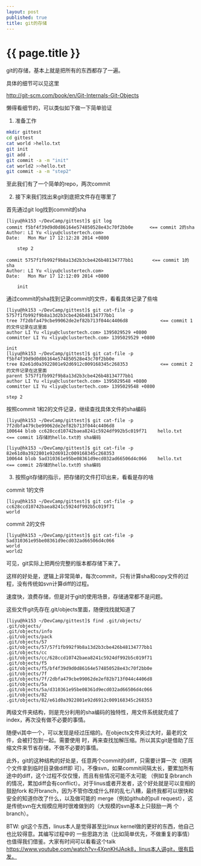 ```yaml
---
layout: post
published: true
title: git的存储
---
```


{{ page.title }}
================

git的存储，基本上就是把所有的东西都存了一遍。

具体的细节可以见这里

http://git-scm.com/book/en/Git-Internals-Git-Objects

懒得看细节的，可以类似如下做一下简单验证

1. 准备工作

```bash
mkdir gittest
cd gittest
cat world >hello.txt
git init
git add .
git commit -a -m "init"
cat world2 >>hello.txt
git commit -a -m "step2"
```

至此我们有了一个简单的repo，两次commit

2. 接下来我们找出来git到底把文件存在哪里了

首先通过git log找到commit的sha

```
[liyu@hk153 ~/DevCamp/gittest]$ git log
commit f5bf4f39d9d0d86164e574850528e43c70f2bb0e      <== commit 2的sha
Author: LI Yu <liyu@clustertech.com>
Date:   Mon Mar 17 12:12:28 2014 +0800

    step 2

commit 5757f1fb992f9b8a13d2b3cbe426b48134777bb1       <== commit 1的sha
Author: LI Yu <liyu@clustertech.com>
Date:   Mon Mar 17 12:12:09 2014 +0800

    init
```

通过commit的sha找到记录commit的文件，看看具体记录了些啥

```
[liyu@hk153 ~/DevCamp/gittest]$ git cat-file -p 5757f1fb992f9b8a13d2b3cbe426b48134777bb1
tree 7f2dbfa479cbe99062de2ef82b713f044c4406d8            <== commit 1的文件记录在这里面
author LI Yu <liyu@clustertech.com> 1395029529 +0800
committer LI Yu <liyu@clustertech.com> 1395029529 +0800

init
[liyu@hk153 ~/DevCamp/gittest]$ git cat-file -p f5bf4f39d9d0d86164e574850528e43c70f2bb0e
tree 82e61d0a3922801e92d6912c009168345c268353            <== commit 2的文件记录在这里面
parent 5757f1fb992f9b8a13d2b3cbe426b48134777bb1
author LI Yu <liyu@clustertech.com> 1395029548 +0800
committer LI Yu <liyu@clustertech.com> 1395029548 +0800

step 2
```

按照commit 1和2的文件记录，继续查找具体文件的sha编码

```
[liyu@hk153 ~/DevCamp/gittest]$ git cat-file -p 7f2dbfa479cbe99062de2ef82b713f044c4406d8
100644 blob cc628ccd10742baea8241c5924df992b5c019f71    hello.txt    <== commit 1存储的hello.txt的 sha编码

[liyu@hk153 ~/DevCamp/gittest]$ git cat-file -p 82e61d0a3922801e92d6912c009168345c268353
100644 blob 5ad310361e95be08361d9ecd032ad66506d4c066    hello.txt    <== commit 2存储的hello.txt的 sha编码
```

3. 按照git存储的指示，把存储的文件打印出来，看看是存的啥

commit 1的文件

```
[liyu@hk153 ~/DevCamp/gittest]$ git cat-file -p cc628ccd10742baea8241c5924df992b5c019f71
world
```

commit 2的文件

```
[liyu@hk153 ~/DevCamp/gittest]$ git cat-file -p 5ad310361e95be08361d9ecd032ad66506d4c066
world
world2
```

可见，git实际上把两份完整的版本都存储下来了。

这样的好处是，逻辑上非常简单，每次commit，只有计算sha和copy文件的过程，没有传统如svn计算diff的过程。

速度快，浪费存储，但是对于git的使用场景，存储通常都不是问题。

这些文件git先存在.git/objects里面，随便找找就知道了

```
[liyu@hk153 ~/DevCamp/gittest]$ find .git/objects/
.git/objects/
.git/objects/info
.git/objects/pack
.git/objects/57
.git/objects/57/57f1fb992f9b8a13d2b3cbe426b48134777bb1
.git/objects/cc
.git/objects/cc/628ccd10742baea8241c5924df992b5c019f71
.git/objects/f5
.git/objects/f5/bf4f39d9d0d86164e574850528e43c70f2bb0e
.git/objects/7f
.git/objects/7f/2dbfa479cbe99062de2ef82b713f044c4406d8
.git/objects/5a
.git/objects/5a/d310361e95be08361d9ecd032ad66506d4c066
.git/objects/82
.git/objects/82/e61d0a3922801e92d6912c009168345c268353
```

两级文件夹结构，则是充分利用的sha编码的独特性，用文件系统就完成了index，再次没有做不必要的事情。

随便vi其中一个，可以发现是经过压缩的。在objects文件夹过大时，最老的文件，会被打包到一起。需要使用 时，再来查找加解压缩。所以其实git是借助了压缩文件来节省存储，不做不必要的事情。

此外，git的这种结构的好处是，任意两个commit的diff，只需要计算一次（把两个文件拿到临时目录做diff即 可）。不像svn，如果commit间隔太长，要累加所有途中的diff，这个过程不仅仅慢，而且有些情况可能不太可能 （例如复杂branch的情况，累加diff会有conflict）。对于linus或者开发者，这个好处就是可以变相的鼓励fork 和开branch，因为不管你改成什么样的乱七八糟，最终我都可以很快和安全的知道你改了什么，以及做可能的 merge（例如github的pull request），这是传统svn在大规模应用时很难做到的（大规模的svn基本上只鼓励一两 个branch）。

BTW: git这个东西，linus本人是觉得甚至比linux kernel做的更好的东西，他自己也比较得意。其编写过程中的 一些思路方法（比如简单优先，不做重复的事情）也值得我们借鉴。大家有时间可以看看这个talk https://www.youtube.com/watch?v=4XpnKHJAok8，linus本人讲git，很有启发。
